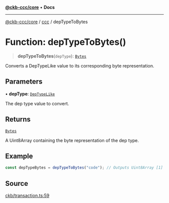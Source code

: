 [**@ckb-ccc/core**](README.md) • **Docs**

***

[@ckb-ccc/core](README.md) / [ccc](Namespace.ccc.md) / depTypeToBytes

# Function: depTypeToBytes()

> **depTypeToBytes**(`depType`): [`Bytes`](ccc.Type.Bytes.md)

Converts a DepTypeLike value to its corresponding byte representation.

## Parameters

• **depType**: [`DepTypeLike`](ccc.Type.DepTypeLike.md)

The dep type value to convert.

## Returns

[`Bytes`](ccc.Type.Bytes.md)

A Uint8Array containing the byte representation of the dep type.

## Example

```typescript
const depTypeBytes = depTypeToBytes("code"); // Outputs Uint8Array [1]
```

## Source

[ckb/transaction.ts:59](https://github.com/SpectreMercury/ccc/blob/1b34760fdeb60ebebc0a7e641c12ef11dff1e7d0/packages/core/src/ckb/transaction.ts#L59)
